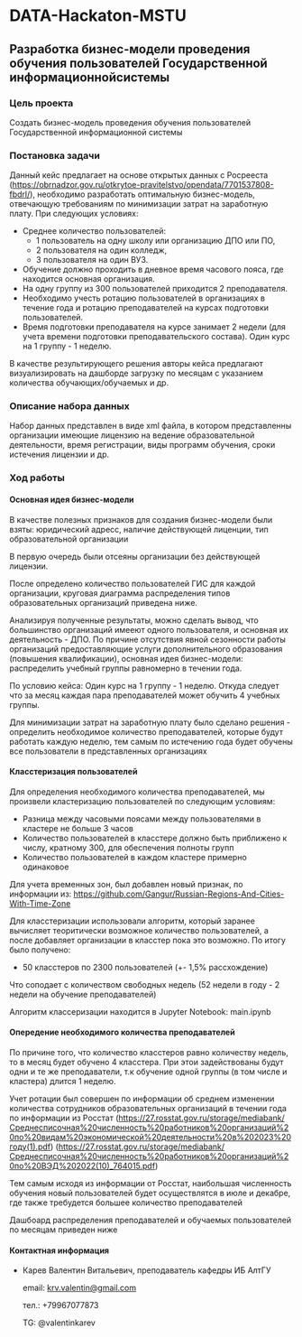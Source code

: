 # DATA-Hackaton-MSTU

## Разработка бизнес-модели проведения обучения пользователей Государственной информационнойсистемы

### Цель проекта
Создать бизнес-модель проведения обучения пользователей Государственной информационной системы

### Постановка задачи
Данный кейс предлагает на основе открытых данных с Росрееста (https://obrnadzor.gov.ru/otkrytoe-pravitelstvo/opendata/7701537808-fbdrl/), необходимо разработать оптимальную бизнес-модель, отвечающую требованиям по минимизации затрат на заработную плату. При следующих условиях:
* Среднее количество пользователей:
  - 1 пользователь на одну школу или организацию ДПО или ПО,
  - 2 пользователя на один колледж,
  - 3 пользователя на один ВУЗ.
* Обучение должно проходить в дневное время часового пояса, где находится основная организация.
* На одну группу из 300 пользователей приходится 2 преподавателя.
* Необходимо учесть ротацию пользователей в организациях в течение года и ротацию преподавателей на курсах подготовки пользователей.
* Время подготовки преподавателя на курсе занимает 2 недели (для учета времени подготовки преподавательского состава). Один курс на 1 группу - 1 неделю.

В качестве результирующего решения авторы кейса предлагают визуализировать на дашборде загрузку по месяцам с указанием
количества обучающих/обучаемых и др.

### Описание набора данных
Набор данных представлен в виде xml файла, в котором представленны организации имеющие лицензию на ведение образовательной деятельности, время регистрации, виды программ обучения, сроки истечения лицензии и др.

### Ход работы
#### Основная идея бизнес-модели

В качестве полезных признаков для создания бизнес-модели были взяты: юридический адресс, наличие действующей лиценции, тип образовательной организации

В первую очередь были отсеяны организации без действующей лицензии.

После определено количество пользователей ГИС для каждой организации, круговая диаграмма распределения типов образовательных организаций приведена ниже.

Анализируя полученные результаты, можно сделать вывод, что большинство организаций имееют одного пользователя, и основная их деятельность - ДПО. По причине отсутствия явной сезонности работы организаций предоставляющие услуги дополнительного образования (повышения квалификации), основная идея бизнес-модели: распределить учебный группы равномерно в течении года.

По условию кейса: Один курс на 1 группу - 1 неделю. Откуда следует что за месяц каждая пара преподавателей может обучить 4 учебных группы.

Для минимизации затрат на заработную плату было сделано решения - определить необходимое количество преподавателей, которые будут работать каждую неделю, тем самым по истечению года будет обучены все пользователи в представленных организациях

#### Класстеризация пользователей

Для определения необходимого количества преподавателей, мы произвели кластеризацию пользователей по следующим условиям:
* Разница между часовыми поясами между пользователями в кластере не больше 3 часов
* Количество пользователей в класстере должно быть приближено к числу, кратному 300, для обеспечения полноты групп
* Количество пользователей в каждом кластере примерно одинаковое

Для учета временных зон, был добавлен новый признак, по информации из: https://github.com/Gangur/Russian-Regions-And-Cities-With-Time-Zone

Для класстеризации использовали алгоритм, который заранее вычисляет теоритически возможное количество пользователей, а после добавляет организации в класстер пока это возможно.
По итогу было получено:
* 50 класстеров по 2300 пользователей (+- 1,5% рассхождение)

Что соподает с количеством свободных недель (52 недели в году - 2 недели на обучение преподавателей)

Алгоритм классеризации находится в Jupyter Notebook: main.ipynb

#### Опередение необходимого количества преподавателей

По причине того, что количество класстеров равно количеству недель, то в месяц будет обучено 4 класстера. При этои задействованы будут одни и те же преподаватели, т.к обучение одной группы (в том числе и кластера) длится 1 неделю.

Учет ротации был совершен по информации об среднем изменении количества сотрудников образовательных организаций в течении года по информации из Росстат (https://27.rosstat.gov.ru/storage/mediabank/Среднесписочная%20численность%20работников%20организаций%20по%20видам%20экономической%20деятельности%20в%202023%20году(1).pdf)
(https://27.rosstat.gov.ru/storage/mediabank/Среднесписочная%20численность%20работников%20организаций%20по%20ВЭД%202022(10)_764015.pdf)

Тем самым исходя из информации от Росстат, наибольшая численность обучения новый пользователей будет осуществлятся в июле и декабре, где также требудется большее количество преподавателей

Дашбоард распределения преподавателей и обучаемых пользователей по месяцам приведен ниже

#### Контактная информация

* Карев Валентин Витальевич, преподаватель кафедры ИБ АлтГУ

  email: krv.valentin@gmail.com
  
  тел.: +79967077873
  
  TG: @valentinkarev



